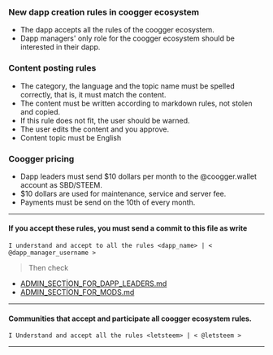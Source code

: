 ### New dapp creation rules in coogger ecosystem
- The dapp accepts all the rules of the coogger ecosystem.
- Dapp managers' only role for the coogger ecosystem should be interested in their dapp.

### Content posting rules

- The category, the language and the topic name must be spelled correctly, that is, it must match the content.
- The content must be written according to markdown rules, not stolen and copied.
- If this rule does not fit, the user should be warned.
- The user edits the content and you approve.
- Content topic must be English

### Coogger pricing

- Dapp leaders must send $10 dollars per month to the @coogger.wallet account as SBD/STEEM.
- $10 dollars are used for maintenance, service and server fee.
- Payments must be send on the 10th of every month.
-------

#### If you accept these rules, you must send a commit to this file as write
```
I understand and accept to all the rules <dapp_name> | < @dapp_manager_username >
```

>Then check
- [ADMIN_SECTİON_FOR_DAPP_LEADERS.md](https://github.com/coogger/coogger/blob/super-coogger/ADMIN_SECT%C4%B0ON_FOR_DAPP_LEADERS.md)
- [ADMIN_SECTİON_FOR_MODS.md](https://github.com/coogger/coogger/blob/super-coogger/ADMIN_SECT%C4%B0ON_FOR_MODS.md)
-----------------------

#### Communities that accept and participate all coogger ecosystem rules.

```
I Understand and accept all the rules <letsteem> | < @letsteem >
```

---------
